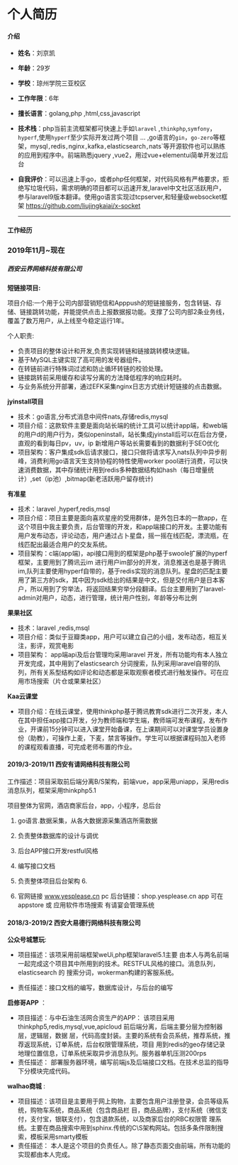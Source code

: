 # 个人简历

#### 介绍

- **姓名**：刘京凯

- **年龄**：29岁

- **学校**：琼州学院三亚校区

- **工作年限**：6年

- **擅长语言**：golang,php ,html,css,javascript

- **技术栈**：php当前主流框架都可快速上手如`laravel` ,`thinkphp`,`symfony`，`hyperf`,使用`hyperf`至少实际开发过两个项目 ... ,go语言的`gin`，`go-zero`等框架，mysql`,`redis`,`nginx`,`kafka`,`elasticsearch`,`nats`等开源软件也可以熟练的应用到程序中。前端熟悉jquery ,vue2，用过vue+elementui简单开发过后台 

- **自我评价**：可以迅速上手go，或者php任何框架，对代码风格有严格要求，拒绝写垃圾代码，需求明确的项目都可以迅速开发,laravel中文社区活跃用户，参与laravel9版本翻译。使用go语言实现过tcpserver,和轻量级websocket框架 https://github.com/liujingkaiai/x-socket

  ------

  

#### 工作经历

### 2019年11月~现在

##### 西安云界网络科技有限公司

**短链接项目:**

项目介绍:一个用于公司内部营销短信和Apppush的短链接服务，包含转链、存储、链接跳转功能，并能提供点击上报数据报功能。支撑了公司内部2条业务线，覆盖了数万用户，从上线至今稳定运行1年。

个人职责:

 - 负责项目的整体设计和开发,负责实现转链和链接跳转模块逻辑。
 - 基于MySQL主键实现了高可用的发号器组件。
 - 在转链前进行特殊词过滤和防止循环转链的校验处理。
 - 链接跳转前采用缓存和读写分离的方法降低程序的响应耗时。
 - 与业务系统分开部署，通过EFK采集nginx日志方式统计短链接的点击数据。

**jyinstall项目**

- 技术：go语言,分布式消息中间件nats,存储redis,mysql 
- 项目介绍：这款软件主要是面向站长端的统计工具可以统计app端，和web端的用户d的用户行为，类似openinstall，站长集成jyinstall后可以在后台方便，直观的看到每日pv，uv，ip 新增用户等站长需要看到的数据利于SEO优化
- 项目架构：客户集成sdk后请求接口，接口只做将请求写入nats队列中异步削峰，消费利用go语言天生支持协程的特性使用worker pool进行消费，可以快速消费数据，其中存储统计用到redis多种数据结构如hash（每日增量统计）,set（ip池）,bitmap(新老活跃用户留存统计)



 **有准星**

- 技术：laravel ,hyperf,redis,msql 
- 项目介绍：项目主要是面向喜欢星座的受用群体，是外包日本的一款app，在这个项目中我主要负责，后台管理的开发，和app端接口的开发。主要功能有用户发布动态，评论动态，用户通过占卜星盘，摇一摇在线匹配，漂流瓶，在线匹配出最适合用户的交友系统。
- 项目架构：c端(app端)，api接口用到的框架是php基于swoole扩展的hyperf框架，主要用到了腾讯云im 进行用户im部分的开发，消息推送也是基于腾讯im,队列主要使用hyperf自带的，基于redis实现的消息队列。星盘的匹配主要用了第三方的sdk，其中因为sdk给出的结果是中文，但是交付用户是日本客户，所以用到了穷举法，将返回结果穷举分段翻译。后台主要用到了laravel-admin对用户，动态，进行管理，统计用户性别，年龄等分布比例



**果果社区**

- 技术：laravel ,redis,msql
- 项目介绍：类似于豆瓣类app，用户可以建立自己的小组，发布动态，相互关注，影评，观赏电影
- 项目架构： app端api及后台管理均采用laravel 开发，所有功能均有本人独立开发完成，其中用到了elasticsearch 分词搜索，队列采用laravel自带的队列，所有关系型结构如评论和动态都是采取观察者模式进行触发操作。可在应用市场搜索（片仓或果果社区）

**Kaa云课堂**

- 项目介绍：在线云课堂，使用thinkphp基于腾讯教育sdk进行二次开发，本人在其中担任app接口开发，分为教师端和学生端，教师端可发布课程，发布作业，开课前15分钟可以进入课堂开始备课，在上课期间可以对课堂学员设置身份（助教），可操作上麦，下麦，禁言等操作。学生可以根据课程码加入老师的课程观看直播，可完成老师布置的作业。



#### 2019/3-2019/11  西安有请网络科技有限公司

工作描述：项目采取前后端分离B/S架构，前端vue，app采用uniapp，采用redis消息队列，框架采用thinkphp5.1

项目整体为官网，酒店商家后台，app，小程序，总后台 

1. go语言.数据采集，从各大数据源采集酒店所需数据

2. 负责整体数据库的设计与调优 

3. 后台APP接口开发restful风格

4. 编写接口文档 

5. 负责整体项目后台架构 6.
6. 官网链接 www.yesplease.cn pc 后台链接：shop.yesplease.cn app 可在 appstore 或 应用软件市场搜索 有请宴会管理系统



#### 2018/3-2019/2 西安大易德行网络科技有限公司

**公众号城慧玩**:

- 项目描述：该项采用前端框架weUi,php框架laravel5.1主要 由本人与两名前端一起完成这个项目其中所用到的技术。RESTFUL风格的接口。消息队列，elasticsearch 的 搜索分词，wokerman构建的客服系统。 

- 责任描述：接口文档的编写，数据库设计，与后台的编写

  

**启修哥APP** ：

- 项目描述：与中石油生活网合资生产的APP： 该项目采用thinkphp5,redis,mysql,vue,apicloud 前后端分离，后端主要分层为控制器层，逻辑层，数据 层，代码高度封装。主要的系统有会员系统，推荐系统，推荐返现系统，订单系统，后台权限管理系统，项目 用到redis的geo存储记录地理位置信息，订单系统采取异步消息队列。服务器单机压测200rps
- 责任描述： 部署服务器环境，编写前端js及后端接口文档。在技术总监的指导下分模块完成代码。

 **walhao商城** :

- 项目描述：该项目是主要用于网上购物，主要包含用户注册登录，会员等级系统，购物车系统，商品系统（包含商品栏 目，商品品牌），支付系统（微信支付，支付宝，银联支付），包含退款系统，以及商家后台的RBC权限管 理系统。主要在商品搜索中用到sphinx.传统的C\S架构网站。包括多条件限制搜索，模板采用smarty模板 
- 责任描述：  本人是这个项目的负责任人。除了静态页面交由前端，所有功能的实现都由本人完成。 